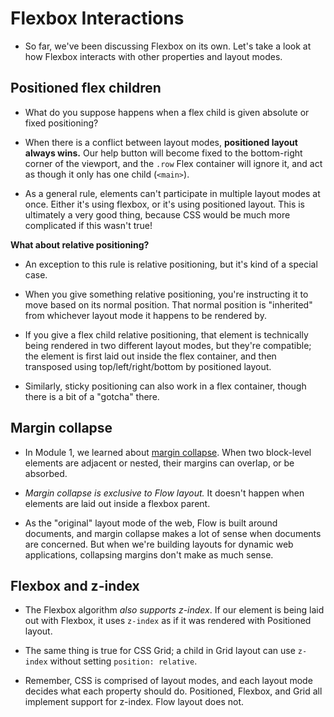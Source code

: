 # Flexbox Interactions
- So far, we've been discussing Flexbox on its own. Let's take a look at how Flexbox interacts with other properties and layout modes.

## Positioned flex children

- What do you suppose happens when a flex child is given absolute or fixed positioning?
- When there is a conflict between layout modes,  **positioned layout always wins.**  Our help button will become fixed to the bottom-right corner of the viewport, and the  `.row`  Flex container will ignore it, and act as though it only has one child (`<main>`).

- As a general rule, elements can't participate in multiple layout modes at once. Either it's using flexbox, or it's using positioned layout. This is ultimately a very good thing, because CSS would be much more complicated if this wasn't true!

**What about relative positioning?**

- An exception to this rule is relative positioning, but it's kind of a special case.

- When you give something relative positioning, you're instructing it to move based on its normal position. That normal position is "inherited" from whichever layout mode it happens to be rendered by.

- If you give a flex child relative positioning, that element is technically being rendered in two different layout modes, but they're compatible; the element is first laid out inside the flex container, and then transposed using top/left/right/bottom by positioned layout.

- Similarly, sticky positioning can also work in a flex container, though there is a bit of a "gotcha" there.

## Margin collapse

- In Module 1, we learned about  [margin collapse](https://courses.joshwcomeau.com/css-for-js/01-rendering-logic-1/11-margin-collapse-intro). When two block-level elements are adjacent or nested, their margins can overlap, or be absorbed.

- _Margin collapse is exclusive to Flow layout._  It doesn't happen when elements are laid out inside a flexbox parent.

- As the "original" layout mode of the web, Flow is built around documents, and margin collapse makes a lot of sense when documents are concerned. But when we're building layouts for dynamic web applications, collapsing margins don't make as much sense.

## Flexbox and z-index

- The Flexbox algorithm  _also supports z-index_. If our element is being laid out with Flexbox, it uses  `z-index`  as if it was rendered with Positioned layout.

- The same thing is true for CSS Grid; a child in Grid layout can use  `z-index`  without setting  `position: relative`.

- Remember, CSS is comprised of layout modes, and each layout mode decides what each property should do. Positioned, Flexbox, and Grid all implement support for z-index. Flow layout does not.